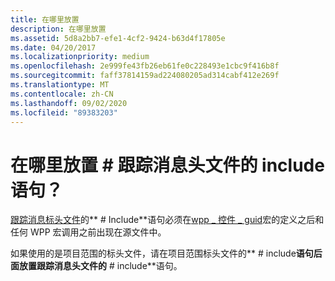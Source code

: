 ```yaml
---
title: 在哪里放置
description: 在哪里放置
ms.assetid: 5d8a2bb7-efe1-4cf2-9424-b63d4f17805e
ms.date: 04/20/2017
ms.localizationpriority: medium
ms.openlocfilehash: 2e999fe43fb26eb61fe0c228493e1cbc9f416b8f
ms.sourcegitcommit: faff37814159ad224080205ad314cabf412e269f
ms.translationtype: MT
ms.contentlocale: zh-CN
ms.lasthandoff: 09/02/2020
ms.locfileid: "89383203"
---
```

# <a name="where-do-i-put-the-include-statement-for-the-trace-message-header-file"></a>在哪里放置 \# 跟踪消息头文件的 include 语句？


[跟踪消息标头文件](trace-message-header-file.md)的** \# Include**语句必须在[wpp \_ 控件 \_ guid](/previous-versions/windows/hardware/previsioning-framework/ff556186(v=vs.85))宏的定义之后和任何 WPP 宏调用之前出现在源文件中。

如果使用的是项目范围的标头文件，请在项目范围标头文件的** \# include**语句后面放置跟踪消息头文件的** \# include**语句。

 

